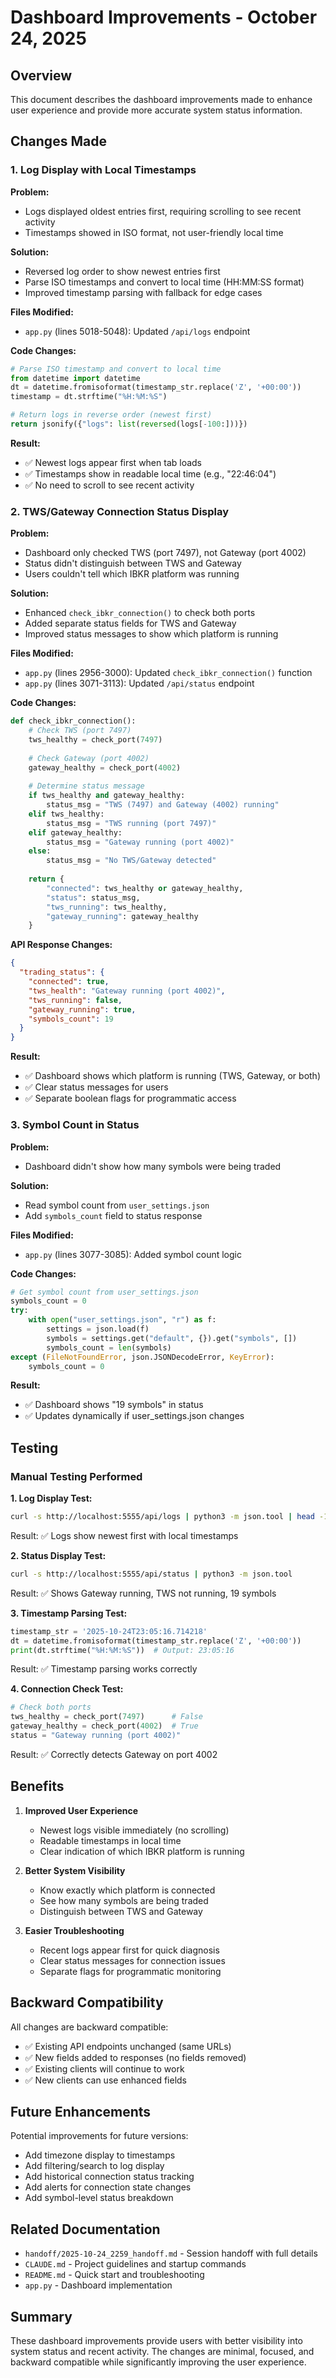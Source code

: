 # Dashboard Improvements - October 24, 2025

## Overview
This document describes the dashboard improvements made to enhance user experience and provide more accurate system status information.

## Changes Made

### 1. Log Display with Local Timestamps

**Problem:** 
- Logs displayed oldest entries first, requiring scrolling to see recent activity
- Timestamps showed in ISO format, not user-friendly local time

**Solution:**
- Reversed log order to show newest entries first
- Parse ISO timestamps and convert to local time (HH:MM:SS format)
- Improved timestamp parsing with fallback for edge cases

**Files Modified:**
- `app.py` (lines 5018-5048): Updated `/api/logs` endpoint

**Code Changes:**
```python
# Parse ISO timestamp and convert to local time
from datetime import datetime
dt = datetime.fromisoformat(timestamp_str.replace('Z', '+00:00'))
timestamp = dt.strftime("%H:%M:%S")

# Return logs in reverse order (newest first)
return jsonify({"logs": list(reversed(logs[-100:]))})
```

**Result:**
- ✅ Newest logs appear first when tab loads
- ✅ Timestamps show in readable local time (e.g., "22:46:04")
- ✅ No need to scroll to see recent activity

### 2. TWS/Gateway Connection Status Display

**Problem:**
- Dashboard only checked TWS (port 7497), not Gateway (port 4002)
- Status didn't distinguish between TWS and Gateway
- Users couldn't tell which IBKR platform was running

**Solution:**
- Enhanced `check_ibkr_connection()` to check both ports
- Added separate status fields for TWS and Gateway
- Improved status messages to show which platform is running

**Files Modified:**
- `app.py` (lines 2956-3000): Updated `check_ibkr_connection()` function
- `app.py` (lines 3071-3113): Updated `/api/status` endpoint

**Code Changes:**
```python
def check_ibkr_connection():
    # Check TWS (port 7497)
    tws_healthy = check_port(7497)
    
    # Check Gateway (port 4002)
    gateway_healthy = check_port(4002)
    
    # Determine status message
    if tws_healthy and gateway_healthy:
        status_msg = "TWS (7497) and Gateway (4002) running"
    elif tws_healthy:
        status_msg = "TWS running (port 7497)"
    elif gateway_healthy:
        status_msg = "Gateway running (port 4002)"
    else:
        status_msg = "No TWS/Gateway detected"
    
    return {
        "connected": tws_healthy or gateway_healthy,
        "status": status_msg,
        "tws_running": tws_healthy,
        "gateway_running": gateway_healthy
    }
```

**API Response Changes:**
```json
{
  "trading_status": {
    "connected": true,
    "tws_health": "Gateway running (port 4002)",
    "tws_running": false,
    "gateway_running": true,
    "symbols_count": 19
  }
}
```

**Result:**
- ✅ Dashboard shows which platform is running (TWS, Gateway, or both)
- ✅ Clear status messages for users
- ✅ Separate boolean flags for programmatic access

### 3. Symbol Count in Status

**Problem:**
- Dashboard didn't show how many symbols were being traded

**Solution:**
- Read symbol count from `user_settings.json`
- Add `symbols_count` field to status response

**Files Modified:**
- `app.py` (lines 3077-3085): Added symbol count logic

**Code Changes:**
```python
# Get symbol count from user_settings.json
symbols_count = 0
try:
    with open("user_settings.json", "r") as f:
        settings = json.load(f)
        symbols = settings.get("default", {}).get("symbols", [])
        symbols_count = len(symbols)
except (FileNotFoundError, json.JSONDecodeError, KeyError):
    symbols_count = 0
```

**Result:**
- ✅ Dashboard shows "19 symbols" in status
- ✅ Updates dynamically if user_settings.json changes

## Testing

### Manual Testing Performed

**1. Log Display Test:**
```bash
curl -s http://localhost:5555/api/logs | python3 -m json.tool | head -10
```
Result: ✅ Logs show newest first with local timestamps

**2. Status Display Test:**
```bash
curl -s http://localhost:5555/api/status | python3 -m json.tool
```
Result: ✅ Shows Gateway running, TWS not running, 19 symbols

**3. Timestamp Parsing Test:**
```python
timestamp_str = '2025-10-24T23:05:16.714218'
dt = datetime.fromisoformat(timestamp_str.replace('Z', '+00:00'))
print(dt.strftime("%H:%M:%S"))  # Output: 23:05:16
```
Result: ✅ Timestamp parsing works correctly

**4. Connection Check Test:**
```python
# Check both ports
tws_healthy = check_port(7497)      # False
gateway_healthy = check_port(4002)  # True
status = "Gateway running (port 4002)"
```
Result: ✅ Correctly detects Gateway on port 4002

## Benefits

1. **Improved User Experience**
   - Newest logs visible immediately (no scrolling)
   - Readable timestamps in local time
   - Clear indication of which IBKR platform is running

2. **Better System Visibility**
   - Know exactly which platform is connected
   - See how many symbols are being traded
   - Distinguish between TWS and Gateway

3. **Easier Troubleshooting**
   - Recent logs appear first for quick diagnosis
   - Clear status messages for connection issues
   - Separate flags for programmatic monitoring

## Backward Compatibility

All changes are backward compatible:
- ✅ Existing API endpoints unchanged (same URLs)
- ✅ New fields added to responses (no fields removed)
- ✅ Existing clients will continue to work
- ✅ New clients can use enhanced fields

## Future Enhancements

Potential improvements for future versions:
- Add timezone display to timestamps
- Add filtering/search to log display
- Add historical connection status tracking
- Add alerts for connection state changes
- Add symbol-level status breakdown

## Related Documentation

- `handoff/2025-10-24_2259_handoff.md` - Session handoff with full details
- `CLAUDE.md` - Project guidelines and startup commands
- `README.md` - Quick start and troubleshooting
- `app.py` - Dashboard implementation

## Summary

These dashboard improvements provide users with better visibility into system status and recent activity. The changes are minimal, focused, and backward compatible while significantly improving the user experience.

